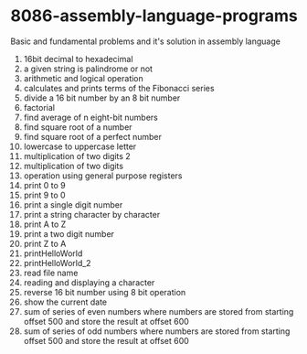 # 8086-assembly-language-programs
Basic and fundamental problems and it's solution in assembly language

1. 16bit decimal to hexadecimal
2. a given string is palindrome or not
3. arithmetic and logical operation
4. calculates and prints terms of the Fibonacci series
5. divide a 16 bit number by an 8 bit number
6. factorial
7. find average of n eight-bit numbers
8. find square root of a number
9. find square root of a perfect number
10. lowercase to uppercase letter
11. multiplication of two digits 2
12. multiplication of two digits
13. operation using general purpose registers
14. print 0 to 9
15. print 9 to 0
16. print a single digit number
17. print a string character by character
18. print A to Z
19. print a two digit number
20. print Z to A
21. printHelloWorld
22. printHelloWorld_2
23. read file name
24. reading and displaying a character
25. reverse 16 bit number using 8 bit operation
26. show the current date
27. sum of series of even numbers where numbers are stored from starting offset 500 and store the result at offset 600
28. sum of series of odd numbers where numbers are stored from starting offset 500 and store the result at offset 600
